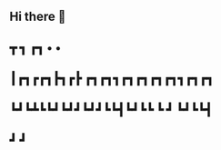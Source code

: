 ## Hi there 👋

##  ┳     ┓  ┏┓    •        •    
##  ┃┏┓┏┏┓┣┓┏┣ ┏┓┏┓┓┏┓┏┓┏┓┏┓┓┏┓┏┓
## ┗┛┗┻┗┗┛┗┛┛┗┛┛┗┗┫┗┛┗┗ ┗ ┛ ┗┛┗┗┫
##                ┛             ┛



<!--
**jjacobstech/jjacobstech** is a ✨ _special_ ✨ repository because its `README.md` (this file) appears on your GitHub profile.

Here are some ideas to get you started:

- 🔭 I’m currently working on ...
- 🌱 I’m currently learning ...
- 👯 I’m looking to collaborate on ...
- 🤔 I’m looking for help with ...
- 💬 Ask me about ...
- 📫 How to reach me: ...
- 😄 Pronouns: ...
- ⚡ Fun fact: ...
-->
